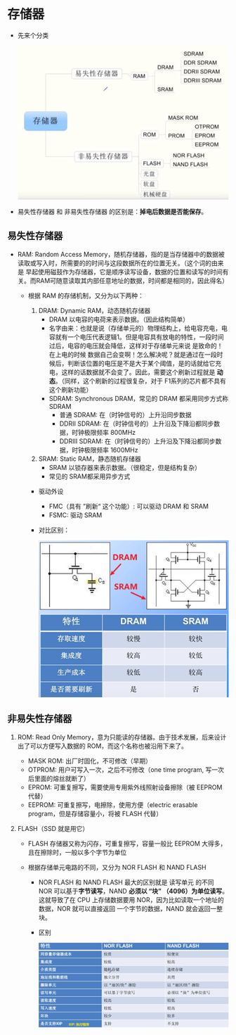 # 存储器

* 先来个分类

    ![看不到图片是科学问题](https://raw.githubusercontent.com/yiyah/Picture_Material/master/20210121220134.png)

* 易失性存储器 和 非易失性存储器 的区别是：**掉电后数据是否能保存**。

## 易失性存储器

* RAM: Random Access Memory，随机存储器，指的是当存储器中的数据被读取或写入时，所需要的的时间与这段数据所在的位置无关。（这个词的由来是 早起使用磁鼓作为存储器，它是顺序读写设备，数据的位置和读写的时间有关。而RAM可随意读取其内部任意地址的数据，时间都是相同的，因此得名）
  * 根据 RAM 的存储机制，又分为以下两种：
    1. DRAM: Dynamic RAM，动态随机存储器
        * DRAM 以电容的电荷来表示数据。（因此结构简单）
        * 名字由来：也就是说（存储单元的）物理结构上，给电容充电，电容就有一个电压代表逻辑1。但是电容具有放电的特性，一段时间过后，电容的电压就会降低，这样对于存储单元来说 是致命的！在上电的时候 数据自己会变啊！怎么解决呢？就是通过在一段时候后，判断该位置的电压是不是大于某个阈值，是的话就给它充电，这样的话数据就不会变了。因此，需要这个刷新过程就是 **动态**。（同样，这个刷新的过程很复杂，对于 F1系列的芯片都不具有这个刷新功能）
        * SDRAM: Synchronous DRAM，常见的 DRAM 都采用同步方式称 SDRAM
          * 普通 SDRAM: 在（时钟信号的）上升沿同步数据
          * DDRII SDRAM: 在（时钟信号的）上升沿及下降沿都同步数据，时钟极限频率 800MHz
          * DDRIII SDRAM: 在（时钟信号的）上升沿及下降沿都同步数据，时钟极限频率 1600MHz
    2. SRAM: Static RAM，静态随机存储器
        * SRAM 以锁存器来表示数据。（很稳定，但是结构复杂）
        * 常见的 SRAM都采用异步方式

    * 驱动外设
      * FMC（具有 ”刷新“ 这个功能）:  可以驱动 DRAM 和 SRAM
      * FSMC: 驱动 SRAM

    * 对比区别：

        ![看不到图片是科学问题](https://raw.githubusercontent.com/yiyah/Picture_Material/master/20210121222343.png)

## 非易失性存储器

1. ROM: Read Only Memory，意为只能读的存储器。由于技术发展，后来设计出了可以方便写入数据的 ROM，而这个名称也被沿用下来了。

    * MASK ROM: 出厂时固化，不可修改（早期）
    * OTPROM: 用户可写入一次，之后不可修改（one time program, 写一次后里面的熔丝就断了）
    * EPROM: 可重复擦写，需要使用专用紫外线照射设备擦除（被 EEPROM 代替）
    * EEPROM: 可重复擦写，电擦除，使用方便（electric erasable program，但是存储容量小，将被 FLASH 代替）

2. FLASH（SSD 就是用它）

    * FLASH 存储器又称为闪存，可重复擦写，容量一般比 EEPROM 大得多，且在擦除时，一般以多个字节为单位
    * 根据存储单元电路的不同，又分为 NOR FLASH 和 NAND FLASH

        * NOR FLASH 和 NAND FLASH 最大的区别就是 读写单元 的不同
          NOR 可以基于**字节读写**，NAND **必须以 “块” （4096）为单位读写**。这就导致了在 CPU 上存储数据要用 NOR，因为比如读取一个地址的数据，NOR 就可以直接返回 一个字节的数据，NAND 就会返回一整块。

        * 区别

            ![看不到图片是科学问题](https://raw.githubusercontent.com/yiyah/Picture_Material/master/20210121225317.png)
